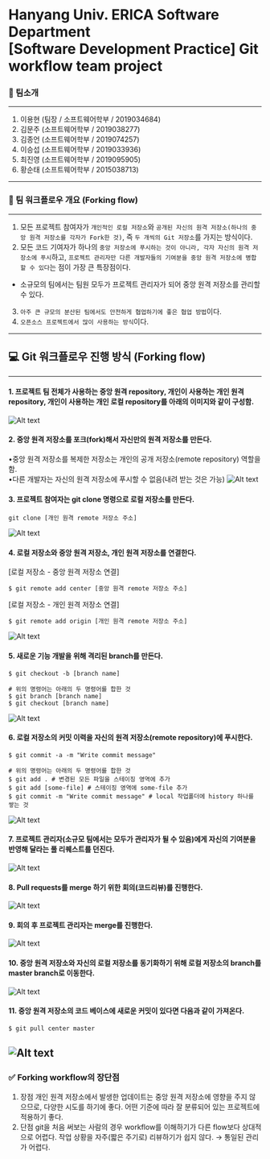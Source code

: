 # Hanyang Univ. ERICA Software Department </br>[Software Development Practice] Git workflow team project

### 🏫 팀소개  
-----
1. 이용현 (팀장 / 소프트웨어학부 / 2019034684)
2. 김문주 (소프트웨어학부 / 2019038277)
3. 김종언 (소프트웨어학부 / 2019074257)
4. 이승섭 (소프트웨어학부 / 2019033936)
5. 최진영 (소프트웨어학부 / 2019095905)
6. 황순태 (소프트웨어학부 / 2015038713)
-----  
### 📜 팀 워크플로우 개요 (Forking flow)  
-----
1. 모든 프로젝트 참여자가 `개인적인 로컬 저장소`와 `공개된 자신의 원격 저장소(하나의 중앙 원격 저장소를 각자가 Fork한 것)`, 즉 `두 개씩의 Git 저장소`를 가지는 방식이다.
2. 모든 코드 기여자가 하나의 `중앙 저장소에 푸시하는 것이 아니라, 각자 자신의 원격 저장소에 푸시`하고, `프로젝트 관리자만 다른 개발자들의 기여분을 중앙 원격 저장소에 병합할 수 있다`는 점이 가장 큰 특장점이다.
+ 소규모의 팀에서는 팀원 모두가 프로젝트 관리자가 되어 중앙 원격 저장소를 관리할 수 있다.
3. `아주 큰 규모의 분산된 팀에서도 안전하게 협업하기에 좋은 협업 방법`이다.
4. `오픈소스 프로젝트에서 많이 사용하는 방식`이다.
----
## 💻 Git 워크플로우 진행 방식 (Forking flow)
----

#### 1. 프로젝트 팀 전체가 사용하는 중앙 원격 repository, 개인이 사용하는 개인 원격 repository, 개인이 사용하는 개인 로컬 repository를 아래의 이미지와 같이 구성함.
![Alt text](http://alldpublic.kr/SDP_Team/1.jpeg)

#### 2. 중앙 원격 저장소를 포크(fork)해서 자신만의 원격 저장소를 만든다.
 •중앙 원격 저장소를 복제한 저장소는 개인의 공개 저장소(remote repository) 역할을 함.<br/>
 •다른 개발자는 자신의 원격 저장소에 푸시할 수 없음(내려 받는 것은 가능)
![Alt text](http://alldpublic.kr/SDP_Team/2.jpeg)

#### 3. 프로젝트 참여자는 git clone 명령으로 로컬 저장소를 만든다.
```
git clone [개인 원격 remote 저장소 주소]
```
![Alt text](http://alldpublic.kr/SDP_Team/3.jpeg)

#### 4. 로컬 저장소와 중앙 원격 저장소, 개인 원격 저장소를 연결한다.
[로컬 저장소 - 중앙 원격 저장소 연결]
```
$ git remote add center [중앙 원격 remote 저장소 주소]
```
[로컬 저장소 - 개인 원격 저장소 연결]
```
$ git remote add origin [개인 원격 remote 저장소 주소]
```
![Alt text](http://alldpublic.kr/SDP_Team/4.jpeg)

#### 5. 새로운 기능 개발을 위해 격리된 branch를 만든다.
```
$ git checkout -b [branch name]

# 위의 명령어는 아래의 두 명령어를 합한 것
$ git branch [branch name]
$ git checkout [branch name]
```
![Alt text](http://alldpublic.kr/SDP_Team/6.jpeg) 

#### 6. 로컬 저장소의 커밋 이력을 자신의 원격 저장소(remote repository)에 푸시한다.
```
$ git commit -a -m "Write commit message"

# 위의 명령어는 아래의 두 명령어를 합한 것
$ git add . # 변경된 모든 파일을 스테이징 영역에 추가
$ git add [some-file] # 스테이징 영역에 some-file 추가
$ git commit -m "Write commit message" # local 작업폴더에 history 하나를 쌓는 것
```  
![Alt text](http://alldpublic.kr/SDP_Team/7.jpeg) 

#### 7. 프로젝트 관리자(소규모 팀에서는 모두가 관리자가 될 수 있음)에게 자신의 기여분을 반영해 달라는 풀 리퀘스트를 던진다.
![Alt text](http://alldpublic.kr/SDP_Team/8.jpeg) 

#### 8. Pull requests를 merge 하기 위한 회의(코드리뷰)를 진행한다.
![Alt text](http://alldpublic.kr/SDP_Team/9.jpeg) 

#### 9. 회의 후 프로젝트 관리자는 merge를 진행한다.
![Alt text](http://alldpublic.kr/SDP_Team/10.jpeg) 

#### 10. 중앙 원격 저장소와 자신의 로컬 저장소를 동기화하기 위해 로컬 저장소의 branch를 master branch로 이동한다.
![Alt text](http://alldpublic.kr/SDP_Team/11.jpeg) 

#### 11. 중앙 원격 저장소의 코드 베이스에 새로운 커밋이 있다면 다음과 같이 가져온다.
```
$ git pull center master
```
![Alt text](http://alldpublic.kr/SDP_Team/12.jpeg) 
-----  
### ✅ Forking workflow의 장단점
1. 장점
개인 원격 저장소에서 발생한 업데이트는 중앙 원격 저장소에 영향을 주지 않으므로, 다양한 시도를 하기에 좋다.
어떤 기준에 따라 잘 분류되어 있는 프로젝트에 적용하기 좋다.
2. 단점
git을 처음 써보는 사람의 경우 workflow를 이해하기가 다른 flow보다 상대적으로 어렵다.
작업 상황을 자주(짧은 주기로) 리뷰하기가 쉽지 않다. → 통일된 관리가 어렵다.
